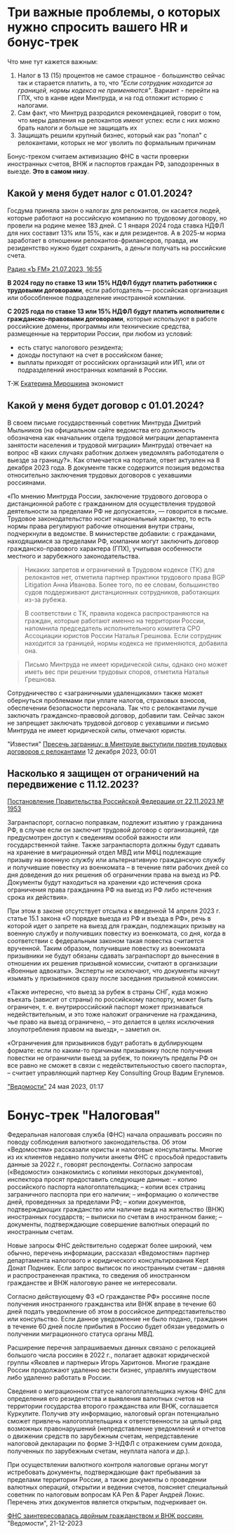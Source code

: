 # Три важные проблемы, о которых нужно спросить вашего HR и бонус-трек

Что мне тут кажется важным:
1. Налог в 13 (15) процентов не самое страшное - большинство сейчас так и старается платить, а то, что _"Если сотрудник находится за границей, нормы кодекса не применяются"_. Вариант - перейти на ГПХ, что в канве идеи Минтруда, и на год отложит историю с налогами.
2. Сам факт, что Минтруд разродился рекомендацией, говорит о том, что меры давления на релокантов имеют успех: если с них можно брать налоги и больше не защищать их
3. Защищать решили крупный бизнес, который как раз "попал" с релокантами, которых не мог уволить по формальным причинам

Бонус-треком считаем активизацию ФНС в части проверки иностранных счетов, ВНЖ и паспортов граждан РФ, заподозренных в выезде. **Это в самом низу**.

## Какой у меня будет налог с 01.01.2024?

Госдума приняла закон о налогах для релокантов, он касается людей, которые работают на российскую компанию по трудовому договору, но провели на родине менее 183 дней. С 1 января 2024 года ставка НДФЛ для них составит 13% или 15%, как и для резидентов. А в 2025-м норма заработает в отношении релокантов-фрилансеров, правда, им резидентство нужно будет сохранить, а деньги получать на российские счета.

[Радио «Ъ FM» 21.07.2023, 16:55](https://www.kommersant.ru/doc/6121915#:~:text=Госдума%20приняла%20закон%20о%20налогах,%25%2C%20как%20и%20для%20резидентов.)

**В 2024 году по ставке 13 или 15% НДФЛ будут платить работники с трудовыми договорами**, если работодатель — российская организация или обособленное подразделение иностранной компании.

**С 2025 года по ставке 13 или 15% НДФЛ будут платить исполнители с гражданско-правовыми договорами**, которые используют в работе российские домены, программы или технические средства, размещенные на территории России, при любом из условий:
* есть статус налогового резидента;
* доходы поступают на счет в российском банке;
* выплаты приходят от российских организаций или ИП, или от подразделений иностранных компаний в России.

Т-Ж [Екатерина Мирошкина](https://journal.tinkoff.ru/news/uehali-ndfl-13-so-vseh/) экономист 

## Какой у меня будет договор с 01.01.2024?

В своем письме государственный советник Минтруда Дмитрий Мыльников (на официальном сайте ведомства его должность обозначена как «начальник отдела трудовой миграции департамента занятости населения и трудовой миграции» Минтруда) отвечает на вопрос «В каких случаях работник должен уведомлять работодателя о выезде за границу?». Как отмечается на портале, ответ актуален на 8 декабря 2023 года. В документе также содержится позиция ведомства относительно заключения трудовых договоров с уехавшими россиянами.

«По мнению Минтруда России, заключение трудового договора о дистанционной работе с гражданином для осуществления трудовой деятельности за пределами РФ не допускается», — говорится в письме. Трудовое законодательство носит национальный характер, то есть нормы права регулируют рабочие отношения внутри страны, подчеркнули в ведомстве. В министерстве добавили: с гражданами, находящимися за пределами РФ, компании могут заключить договор гражданско-правового характера (ГПХ), учитывая особенности местного и зарубежного законодательства.

> Никаких запретов и ограничений в Трудовом кодексе (ТК) для релокантов нет, отметила партнер практики трудового права BGP Litigation Анна Иванова. Более того, по ее словам, большинство судов поддерживают дистанционных сотрудников, работающих из-за рубежа.

> В соответствии с ТК, правила кодекса распространяются на граждан, которые работают именно на территории России, напомнила председатель исполнительного комитета СРО Ассоциации юристов России Наталья Грешнова. Если сотрудник находится за границей, нормы кодекса не применяются, добавила она.

> Письмо Минтруда не имеет юридической силы, однако оно может иметь вес при решении трудовых споров, отметила Наталья Грешнова.

Сотрудничество с «заграничными удаленщиками» также может обернуться проблемами при уплате налогов, страховых взносов, обеспечении безопасности персонала. Так что с релокантами лучше заключать гражданско-правовой договор, добавили там. Сейчас закон не запрещает заключать трудовой договор с уехавшими и письмо Минтруда не имеет юридической силы, отмечают юристы.

"Известия" [Пресечь заграницу: в Минтруде выступили против трудовых договоров с релокантами](https://iz.ru/1618823/milana-gadzhieva-mariia-stroiteleva/presech-zagranitcu-v-mintrude-vystupili-protiv-trudovykh-dogovorov-s-relokantami)  12 декабря 2023, 00:01

## Насколько я защищен от ограничений на передвижение с 11.12.2023?

[Постановление Правительства Российской Федерации от 22.11.2023 № 1953](http://publication.pravo.gov.ru/document/0001202311240035?ysclid=lpgqhkb3dg19379844&index=1)

Загранпаспорт, согласно поправкам, подлежит изъятию у гражданина РФ, в случае если он заключит трудовой договор с организацией, где предусмотрен доступ к сведениям особой важности или государственной тайне. Также загранпаспорта должны будут сдавать на хранение в миграционный отдел МВД или МФЦ подлежащие призыву на военную службу или альтернативную гражданскую службу и получившие повестку из военкомата – в течение пяти рабочих дней со дня доведения до них решения об ограничении права на выезд из РФ. Документы будут находиться на хранении «до истечения срока ограничения права гражданина РФ на выезд из РФ либо истечения срока их действия».

При этом в законе отсутствует отсылка к введенной 14 апреля 2023 г. статье 15.1 закона «О порядке выезда из РФ и въезда в РФ», речь в которой идет о запрете на выезд для граждан, подлежащих призыву на военную службу и получивших повестку из военкомата, со дня, когда в соответствии с федеральным законом такая повестка считается врученной. Таким образом, получившие повестку из военкомата призывники не будут обязаны сдавать загранпаспорт до вынесения в отношении их решения призывной комиссии, считают в организации «Военные адвокаты». Эксперты не исключают, что документы начнут изымать у призывников сразу после заседания призывной комиссии.

«Также интересно, что выезд за рубеж в страны СНГ, куда можно въехать (зависит от страны) по российскому паспорту, может быть ограничен, т. е. внутрироссийский паспорт может признаваться недействительным, и это тоже наложит ограничение на гражданина, чье право на выезд ограничено, – это делается в целях исключения злоупотребления правом на выезд», – заметил он.

«Ограничения для призывников будут работать в дублирующем формате: если по каким-то причинам призывнику после получения повестки не ограничили выезд за рубеж, то покинуть пределы РФ он все равно не сможет в связи с недействительностью своего паспорта», – считает управляющий партнер Key Consulting Group Вадим Егулемов.

["Ведомости"](https://www.vedomosti.ru/society/articles/2023/05/24/976543-gosduma-prinyala-zakon-ob-izyatii-zagranpasportov) 24 мая 2023, 01:17 

# Бонус-трек "Налоговая"

Федеральная налоговая служба (ФНС) начала опрашивать россиян по поводу соблюдения валютного законодательства. Об этом «Ведомостям» рассказали юристы и налоговые консультанты. Многие из их клиентов недавно получили анкеты ФНС с просьбой предоставить данные за 2022 г., говорят респонденты. Согласно запросам («Ведомости» ознакомились с копиями некоторых документов), инспектора просят предоставить следующие данные:
– копию российского паспорта налогоплательщика;
– копии всех страниц заграничного паспорта при его наличии;
– информацию о количестве дней, проведенных за пределами РФ;
– копии документов, подтверждающих гражданство или наличие вида на жительство (ВНЖ) иностранных государств;
– выписки по счетам в иностранном банке;
– документы, подтверждающие совершение валютных операций по иностранным счетам.

Новые запросы ФНС действительно содержат более широкий, чем обычно, перечень информации, рассказал «Ведомостям» партнер департамента налогового и юридического консультирования Kept Донат Подниек. Если запрос выписок по иностранным счетам – давняя и распространенная практика, то сведения об иностранном гражданстве и ВНЖ налоговую ранее не интересовали.

Согласно действующему ФЗ «О гражданстве РФ» россияне после получения иностранного гражданства или ВНЖ вправе в течение 60 дней подать уведомление об этом в российское диппредставительство или консульство. Если данное уведомление не было подано, гражданин в течение 60 дней после прибытия в Россию будет обязан уведомить о получении миграционного статуса органы МВД.

Расширение перечня запрашиваемых данных связано с релокацией большого числа россиян в 2022 г., полагает адвокат юридической группы «Яковлев и партнеры» Игорь Харитонов. Многие граждане России продолжают удаленно вести бизнес, управлять имуществом либо удаленно работать в России.

Сведения о миграционном статусе налогоплательщика нужны ФНС для определения его резидентства и выявления валютных счетов на территории государства второго гражданства или ВНЖ, соглашается Куркулите. Получив эту информацию, налоговый орган потенциально сможет привлечь налогоплательщика к ответственности за целый ряд возможных правонарушений (непредставление уведомлений и отчетов о движении средств по зарубежным счетам, непредставление налоговой декларации по форме 3-НДФЛ с отражением сумм дохода, полученных по зарубежным счетам, неуплата налога и др.).

При осуществлении валютного контроля налоговые органы могут истребовать документы, подтверждающие факт пребывания за пределами территории России, а также документы о проведении валютных операций, открытии и ведении счетов, поясняет специальный советник по налоговым вопросам КА Pen & Paper Андрей Локис. Перечень этих документов является открытым, подчеркивает он.

[ФНС заинтересовалась двойным гражданством и ВНЖ россиян](https://www.vedomosti.ru/economics/articles/2023/12/21/1012183-fns-zainteresovalas-dvoinim-grazhdanstvom-i-vnzh-rossiyan), "Ведомости", 21-12-2023
